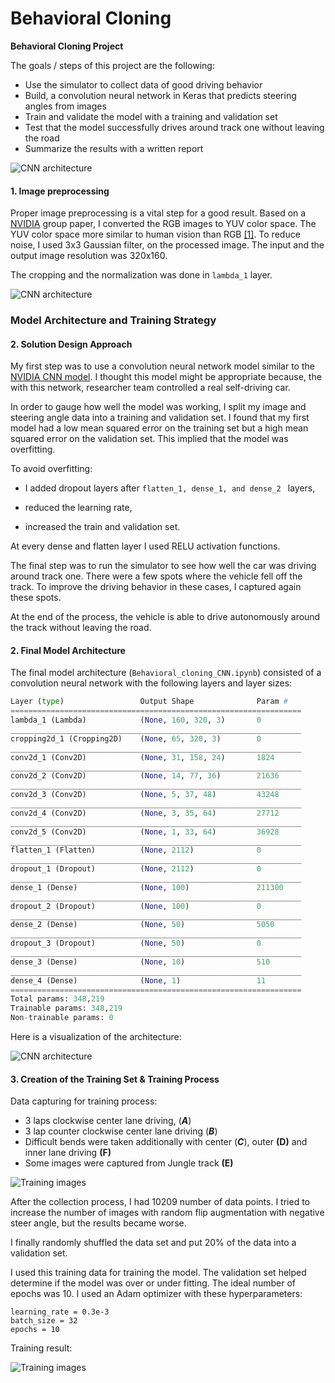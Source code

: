 # **Behavioral Cloning** 

**Behavioral Cloning Project**

The goals / steps of this project are the following:
* Use the simulator to collect data of good driving behavior
* Build, a convolution neural network in Keras that predicts steering angles from images
* Train and validate the model with a training and validation set
* Test that the model successfully drives around track one without leaving the road
* Summarize the results with a written report


[//]: # "Image References"

[image1]: ./examples/placeholder.png "Model Visualization"
[image2]: ./examples/placeholder.png "Grayscaling"
[image3]: ./examples/placeholder_small.png "Recovery Image"
[image4]: ./examples/placeholder_small.png "Recovery Image"
[image5]: ./examples/placeholder_small.png "Recovery Image"
[image6]: ./examples/placeholder_small.png "Normal Image"
[image7]: ./examples/placeholder_small.png "Flipped Image"



![CNN architecture](writeup_images/cover.jpg)

#### 1. Image preprocessing

Proper image preprocessing is a vital step for a good result. Based on a [NVIDIA](https://devblogs.nvidia.com/deep-learning-self-driving-cars/) group paper, I converted the RGB images to YUV color space. The YUV color space more similar to human vision than RGB [[1]](https://annals-csis.org/Volume_3/pliks/206.pdf). To reduce noise, I used 3x3 Gaussian filter, on the processed image. The input and the output image resolution was 320x160.

The cropping and the normalization was done in ```lambda_1``` layer.

![CNN architecture](writeup_images/normal_preprocessed_image.png)

### Model Architecture and Training Strategy

#### 2. Solution Design Approach

My first step was to use a convolution neural network model similar to the [NVIDIA CNN model](https://devblogs.nvidia.com/deep-learning-self-driving-cars/).  I thought this model might be appropriate because, the with this network, researcher team controlled a real self-driving car. 

In order to gauge how well the model was working, I split my image and steering angle data into a training and validation set. I found that my first model had a low mean squared error on the training set but a high mean squared error on the validation set. This implied that the model was overfitting. 

To avoid overfitting:

* I added dropout layers after ```flatten_1, dense_1, and dense_2 ``` layers, 

* reduced the learning rate,

* increased the train and validation set.

At every dense and flatten layer I used RELU activation functions.

The final step was to run the simulator to see how well the car was driving around track one. There were a few spots where the vehicle fell off the track. To improve the driving behavior in these cases, I captured again these spots.

At the end of the process, the vehicle is able to drive autonomously around the track without leaving the road.

#### 2. Final Model Architecture

The final model architecture (```Behavioral_cloning_CNN.ipynb```) consisted of a convolution neural network with the following layers and layer sizes:

```python
Layer (type)                 Output Shape              Param #   
=================================================================
lambda_1 (Lambda)            (None, 160, 320, 3)       0         
_________________________________________________________________
cropping2d_1 (Cropping2D)    (None, 65, 320, 3)        0         
_________________________________________________________________
conv2d_1 (Conv2D)            (None, 31, 158, 24)       1824      
_________________________________________________________________
conv2d_2 (Conv2D)            (None, 14, 77, 36)        21636     
_________________________________________________________________
conv2d_3 (Conv2D)            (None, 5, 37, 48)         43248     
_________________________________________________________________
conv2d_4 (Conv2D)            (None, 3, 35, 64)         27712     
_________________________________________________________________
conv2d_5 (Conv2D)            (None, 1, 33, 64)         36928     
_________________________________________________________________
flatten_1 (Flatten)          (None, 2112)              0         
_________________________________________________________________
dropout_1 (Dropout)          (None, 2112)              0         
_________________________________________________________________
dense_1 (Dense)              (None, 100)               211300    
_________________________________________________________________
dropout_2 (Dropout)          (None, 100)               0         
_________________________________________________________________
dense_2 (Dense)              (None, 50)                5050      
_________________________________________________________________
dropout_3 (Dropout)          (None, 50)                0         
_________________________________________________________________
dense_3 (Dense)              (None, 10)                510       
_________________________________________________________________
dense_4 (Dense)              (None, 1)                 11        
=================================================================
Total params: 348,219
Trainable params: 348,219
Non-trainable params: 0
```



Here is a visualization of the architecture:

![CNN architecture](writeup_images/model_arch.png)

#### 3. Creation of the Training Set & Training Process

Data capturing for training process:

* 3 laps clockwise center lane driving, (***A***)
* 3 lap counter clockwise center lane driving (***B***)
* Difficult bends were taken additionally with center (***C***), outer **(D)** and inner lane driving **(F)**
* Some images were captured from Jungle track **(E)**

![Training images](writeup_images/training_images.png)

After the collection process, I had 10209 number of data points. I tried to increase the number of images with random flip augmentation with negative steer angle, but the results became worse.


I finally randomly shuffled the data set and put 20% of the data into a validation set. 

I used this training data for training the model. The validation set helped determine if the model was over or under fitting. The ideal number of epochs was 10. I used an Adam optimizer with these hyperparameters:

```
learning_rate = 0.3e-3
batch_size = 32
epochs = 10
```



Training result:

![Training images](writeup_images/training_curve.png)